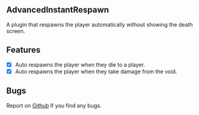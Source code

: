 ## AdvancedInstantRespawn
A plugin that respawns the player automatically without showing the death screen.

## Features
- [x] Auto respawns the player when they die to a player.
- [x] Auto respawns the player when they take damage from the void.
## Bugs
Report on [Github](https://github.com/didntpot-pm-pl/PingManager/issues/new) if you find any bugs.
